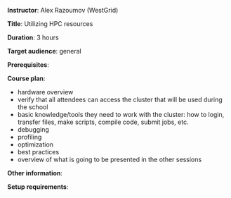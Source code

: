 **Instructor**: Alex Razoumov (WestGrid)

**Title**: Utilizing HPC resources

**Duration**: 3 hours

**Target audience**: general

**Prerequisites**:

**Course plan**:
- hardware overview
- verify that all attendees can access the cluster that will be used during the school
- basic knowledge/tools they need to work with the cluster: how to login, transfer files, make scripts,
  compile code, submit jobs, etc.
- debugging
- profiling
- optimization
- best practices
- overview of what is going to be presented in the other sessions

**Other information**:

**Setup requirements**:
